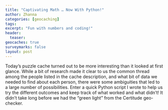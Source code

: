 ```yaml
---
title: "Captivating Math … Now With Python!"
author: Zhanna
categories: [geocaching]
tags:
excerpt: "Fun with numbers and coding!"
header:
  teaser:
geocaches: true
surveymarks: false
layout: post
---
```


Today’s puzzle cache turned out to be more interesting than it looked at first glance. While a bit of research made it clear to us the common thread among the people listed in the cache description, and what bit of data we needed to find about each person, there were some ambiguities that led to a large number of possibilities. Enter a quick Python script I wrote to help us try the different outcomes and keep track of what worked and what didn’t! It didn’t take long before we had the “green light” from the Certitude geo-checker.